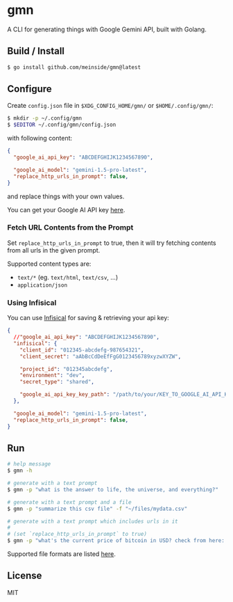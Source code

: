 # gmn

A CLI for generating things with Google Gemini API, built with Golang.

## Build / Install

```bash
$ go install github.com/meinside/gmn@latest
```

## Configure

Create `config.json` file in `$XDG_CONFIG_HOME/gmn/` or `$HOME/.config/gmn/`:

```bash
$ mkdir -p ~/.config/gmn
$ $EDITOR ~/.config/gmn/config.json
```

with following content:

```json
{
  "google_ai_api_key": "ABCDEFGHIJK1234567890",

  "google_ai_model": "gemini-1.5-pro-latest",
  "replace_http_urls_in_prompt": false,
}
```

and replace things with your own values.

You can get your Google AI API key [here](https://aistudio.google.com/app/apikey).

### Fetch URL Contents from the Prompt

Set `replace_http_urls_in_prompt` to true, then it will try fetching contents from all urls in the given prompt.

Supported content types are:

* `text/*` (eg. `text/html`, `text/csv`, …)
* `application/json`

### Using Infisical

You can use [Infisical](https://infisical.com/) for saving & retrieving your api key:

```json
{
  //"google_ai_api_key": "ABCDEFGHIJK1234567890",
  "infisical": {
    "client_id": "012345-abcdefg-987654321",
    "client_secret": "aAbBcCdDeEfFgG0123456789xyzwXYZW",

    "project_id": "012345abcdefg",
    "environment": "dev",
    "secret_type": "shared",

    "google_ai_api_key_key_path": "/path/to/your/KEY_TO_GOOGLE_AI_API_KEY",
  },

  "google_ai_model": "gemini-1.5-pro-latest",
  "replace_http_urls_in_prompt": false,
}
```

## Run

```bash
# help message
$ gmn -h

# generate with a text prompt
$ gmn -p "what is the answer to life, the universe, and everything?"

# generate with a text prompt and a file
$ gmn -p "summarize this csv file" -f "~/files/mydata.csv"

# generate with a text prompt which includes urls in it 
#
# (set `replace_http_urls_in_prompt` to true)
$ gmn -p "what's the current price of bitcoin in USD? check from here: https://api.coincap.io/v2/assets"
```

Supported file formats are listed [here](https://ai.google.dev/gemini-api/docs/prompting_with_media?lang=go#supported_file_formats).

## License

MIT

